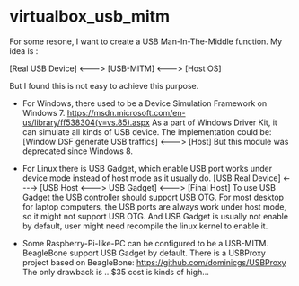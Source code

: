 # virtualbox_usb_mitm

For some resone, I want to create a USB Man-In-The-Middle function. 
My idea is :

[Real USB Device]  <---> [USB-MITM] <---> [Host OS]

But I found this is not easy to achieve this purpose.
- For Windows, there used to be a Device Simulation Framework on Windows 7. https://msdn.microsoft.com/en-us/library/ff538304(v=vs.85).aspx As a part of Windows Driver Kit, it can simulate all kinds of USB device. The implementation could be:
[Window DSF generate USB traffics] <---> [Host] 
But this module was deprecated since Windows 8. 

- For Linux there is USB Gadget, which enable USB port works under device mode instead of host mode as it usually do. 
[USB Real Device] <----> [USB Host <---> USB Gadget] <---> [Final Host]
To use USB Gadget the USB controller should support USB OTG. For most desktop for laptop computers, the USB ports are always work under host mode, so it might not support USB OTG. And USB Gadget is usually not enable by default, user might need recompile the linux kernel to enable it.

- Some Raspberry-Pi-like-PC can be configured to be a USB-MITM. BeagleBone support USB Gadget by default. There is a USBProxy project based on BeagleBone: https://github.com/dominicgs/USBProxy
The only drawback is ...$35 cost is kinds of high...



